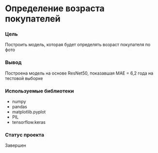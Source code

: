 ﻿# Определение возраста покупателей

### Цель
Построить модель, которая будет определять возраст покупателя по фото

### Вывод
Построена модель на основе ResNet50, показавшая MAE = 6,2 года на тестовой выборке

### Используемые библиотеки
- numpy
- pandas
- matplotlib.pyplot
- PIL
- tensorflow.keras

### Статус проекта
Завершен
